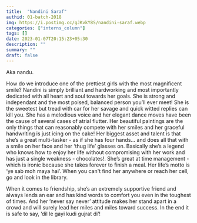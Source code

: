 ```yaml
---
title:  "Nandini Saraf"
authid: 01-batch-2018
img: https://i.postimg.cc/gJKvkY8S/nandini-saraf.webp
categories: ["interns_column"]
tags: []
date: 2023-01-07T20:15:23+05:30
description: ""
summary: ""
draft: false
---
```


Aka nandu.

How do we introduce one of the prettiest girls with the most magnificent smile? Nandini is simply brilliant and hardworking and most importantly dedicated with all heart and soul towards her goals. She is strong and independant and the most poised, balanced person you’ll ever meet! She is the sweetest but tread with car for her savage and quick witted replies can kill you. She has a melodious voice and her elegant dance moves have been the cause of several cases of atrial flutter. Her beautiful paintings are the only things that can reasonably compete with her smiles and her graceful handwriting is just icing on the cake! Her biggest asset and talent is that she’s a great multi-tasker -  as if she has four hands… and does all that with a smile on her face and her ‘thug life’ glasses on. Basically she’s a legend who knows how to enjoy her life without compromising with her work and has just a single weakness - chocolates!. She’s great at time management - which is ironic because she takes forever to finish a meal. Her life’s motto is ‘ye sab moh maya hai’.  When you can't find her anywhere or reach her cell, go and look in the library. 
  
When it comes to friendship, she’s an extremely supportive friend and always lends an ear and has kind words to comfort you even in the toughest of times. And her ‘never say never’ attitude makes her stand apart in a crowd and will surely lead her miles and miles toward success. In the end it is safe to say, ‘dil le gayi kudi gujrat di’!
